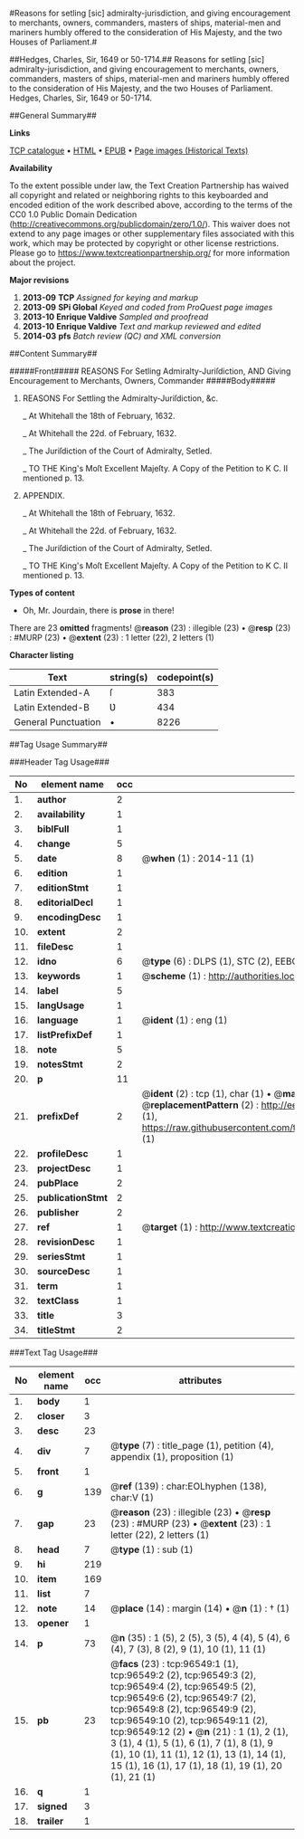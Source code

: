 #Reasons for setling [sic] admiralty-jurisdiction, and giving encouragement to merchants, owners, commanders, masters of ships, material-men and mariners humbly offered to the consideration of His Majesty, and the two Houses of Parliament.#

##Hedges, Charles, Sir, 1649 or 50-1714.##
Reasons for setling [sic] admiralty-jurisdiction, and giving encouragement to merchants, owners, commanders, masters of ships, material-men and mariners humbly offered to the consideration of His Majesty, and the two Houses of Parliament.
Hedges, Charles, Sir, 1649 or 50-1714.

##General Summary##

**Links**

[TCP catalogue](http://www.ota.ox.ac.uk/tcp/)  • 
[HTML](http://tei.it.ox.ac.uk/tcp/Texts-HTML/free/A43/A43232.html)  • 
[EPUB](http://tei.it.ox.ac.uk/tcp/Texts-EPUB/free/A43/A43232.epub) • 
[Page images (Historical Texts)](https://historicaltexts.jisc.ac.uk/eebo-13016558e)

**Availability**

To the extent possible under law, the Text Creation Partnership has waived all copyright and related or neighboring rights to this keyboarded and encoded edition of the work described above, according to the terms of the CC0 1.0 Public Domain Dedication (http://creativecommons.org/publicdomain/zero/1.0/). This waiver does not extend to any page images or other supplementary files associated with this work, which may be protected by copyright or other license restrictions. Please go to https://www.textcreationpartnership.org/ for more information about the project.

**Major revisions**

1. __2013-09__ __TCP__ *Assigned for keying and markup*
1. __2013-09__ __SPi Global__ *Keyed and coded from ProQuest page images*
1. __2013-10__ __Enrique Valdive__ *Sampled and proofread*
1. __2013-10__ __Enrique Valdive__ *Text and markup reviewed and edited*
1. __2014-03__ __pfs__ *Batch review (QC) and XML conversion*

##Content Summary##

#####Front#####
REASONS For Setling Admiralty-Juriſdiction, AND Giving Encouragement to Merchants, Owners, Commander
#####Body#####

1. REASONS For Settling the Admiralty-Juriſdiction, &c.

    _ At Whitehall the 18th of February, 1632.

    _ At Whitehall the 22d. of February, 1632.

    _ The Juriſdiction of the Court of Admiralty, Setled.

    _ TO THE King's Moſt Excellent Majeſty.
A Copy of the Petition to K C. II mentioned p. 13.

1. APPENDIX.

    _ At Whitehall the 18th of February, 1632.

    _ At Whitehall the 22d. of February, 1632.

    _ The Juriſdiction of the Court of Admiralty, Setled.

    _ TO THE King's Moſt Excellent Majeſty.
A Copy of the Petition to K C. II mentioned p. 13.

**Types of content**

  * Oh, Mr. Jourdain, there is **prose** in there!

There are 23 **omitted** fragments! 
 @__reason__ (23) : illegible (23)  •  @__resp__ (23) : #MURP (23)  •  @__extent__ (23) : 1 letter (22), 2 letters (1)

**Character listing**


|Text|string(s)|codepoint(s)|
|---|---|---|
|Latin Extended-A|ſ|383|
|Latin Extended-B|Ʋ|434|
|General Punctuation|•|8226|

##Tag Usage Summary##

###Header Tag Usage###

|No|element name|occ|attributes|
|---|---|---|---|
|1.|__author__|2||
|2.|__availability__|1||
|3.|__biblFull__|1||
|4.|__change__|5||
|5.|__date__|8| @__when__ (1) : 2014-11 (1)|
|6.|__edition__|1||
|7.|__editionStmt__|1||
|8.|__editorialDecl__|1||
|9.|__encodingDesc__|1||
|10.|__extent__|2||
|11.|__fileDesc__|1||
|12.|__idno__|6| @__type__ (6) : DLPS (1), STC (2), EEBO-CITATION (1), OCLC (1), VID (1)|
|13.|__keywords__|1| @__scheme__ (1) : http://authorities.loc.gov/ (1)|
|14.|__label__|5||
|15.|__langUsage__|1||
|16.|__language__|1| @__ident__ (1) : eng (1)|
|17.|__listPrefixDef__|1||
|18.|__note__|5||
|19.|__notesStmt__|2||
|20.|__p__|11||
|21.|__prefixDef__|2| @__ident__ (2) : tcp (1), char (1)  •  @__matchPattern__ (2) : ([0-9\-]+):([0-9IVX]+) (1), (.+) (1)  •  @__replacementPattern__ (2) : http://eebo.chadwyck.com/downloadtiff?vid=$1&page=$2 (1), https://raw.githubusercontent.com/textcreationpartnership/Texts/master/tcpchars.xml#$1 (1)|
|22.|__profileDesc__|1||
|23.|__projectDesc__|1||
|24.|__pubPlace__|2||
|25.|__publicationStmt__|2||
|26.|__publisher__|2||
|27.|__ref__|1| @__target__ (1) : http://www.textcreationpartnership.org/docs/. (1)|
|28.|__revisionDesc__|1||
|29.|__seriesStmt__|1||
|30.|__sourceDesc__|1||
|31.|__term__|1||
|32.|__textClass__|1||
|33.|__title__|3||
|34.|__titleStmt__|2||


###Text Tag Usage###

|No|element name|occ|attributes|
|---|---|---|---|
|1.|__body__|1||
|2.|__closer__|3||
|3.|__desc__|23||
|4.|__div__|7| @__type__ (7) : title_page (1), petition (4), appendix (1), proposition (1)|
|5.|__front__|1||
|6.|__g__|139| @__ref__ (139) : char:EOLhyphen (138), char:V (1)|
|7.|__gap__|23| @__reason__ (23) : illegible (23)  •  @__resp__ (23) : #MURP (23)  •  @__extent__ (23) : 1 letter (22), 2 letters (1)|
|8.|__head__|7| @__type__ (1) : sub (1)|
|9.|__hi__|219||
|10.|__item__|169||
|11.|__list__|7||
|12.|__note__|14| @__place__ (14) : margin (14)  •  @__n__ (1) : † (1)|
|13.|__opener__|1||
|14.|__p__|73| @__n__ (35) : 1 (5), 2 (5), 3 (5), 4 (4), 5 (4), 6 (4), 7 (3), 8 (2), 9 (1), 10 (1), 11 (1)|
|15.|__pb__|23| @__facs__ (23) : tcp:96549:1 (1), tcp:96549:2 (2), tcp:96549:3 (2), tcp:96549:4 (2), tcp:96549:5 (2), tcp:96549:6 (2), tcp:96549:7 (2), tcp:96549:8 (2), tcp:96549:9 (2), tcp:96549:10 (2), tcp:96549:11 (2), tcp:96549:12 (2)  •  @__n__ (21) : 1 (1), 2 (1), 3 (1), 4 (1), 5 (1), 6 (1), 7 (1), 8 (1), 9 (1), 10 (1), 11 (1), 12 (1), 13 (1), 14 (1), 15 (1), 16 (1), 17 (1), 18 (1), 19 (1), 20 (1), 21 (1)|
|16.|__q__|1||
|17.|__signed__|3||
|18.|__trailer__|1||
